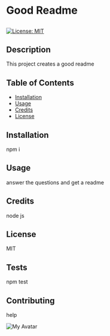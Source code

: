 # Good Readme

##    
[![License: MIT](https://img.shields.io/badge/License-MIT-yellow.svg)](https://opensource.org/licenses/MIT)

## Description 
    
This project creates a good readme
    
## Table of Contents
    
    
* [Installation](#installation)
* [Usage](#usage)
* [Credits](#credits)
* [License](#license)
    
    
## Installation
    
npm i
    
## Usage 
    
answer the questions and get a readme
    
## Credits
    
node js
    
## License
    
MIT

## Tests

npm test

## Contributing

help

![My Avatar](https://avatars2.githubusercontent.com/u/57790156?v=4)

